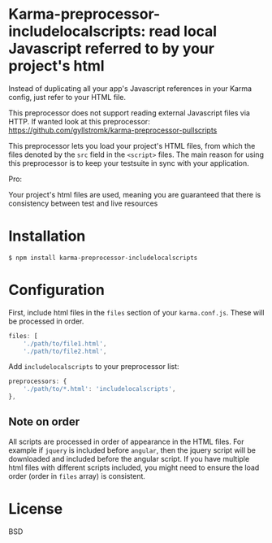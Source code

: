 # Karma-preprocessor-includelocalscripts: read local Javascript referred to by your project's html

Instead of duplicating all your app's Javascript references in your Karma config, just refer to your HTML file.

This preprocessor does not support reading external Javascript files via HTTP.
If wanted look at this preprocessor: https://github.com/gyllstromk/karma-preprocessor-pullscripts

This preprocessor lets you load your project's HTML files, from which the files denoted by the `src` field in the `<script>` files.
The main reason for using this preprocessor is to keep your testsuite in sync with your application.

Pro:

Your project's html files are used, meaning you are guaranteed that there is consistency between test and live resources

# Installation

    $ npm install karma-preprocessor-includelocalscripts

# Configuration

First, include html files in the `files` section of your `karma.conf.js`. These will be processed in order.

```js
files: [
    './path/to/file1.html',
    './path/to/file2.html',
```

Add `includelocalscripts` to your preprocessor list:

```js
preprocessors: {
    './path/to/*.html': 'includelocalscripts',
},
```


## Note on order

All scripts are processed in order of appearance in the HTML files. For example if `jquery` is included before `angular`, then the jquery script will be downloaded and included before the angular script. If you have multiple html files with different scripts included, you might need to ensure the load order (order in `files` array) is consistent.

# License

BSD
